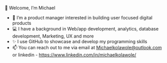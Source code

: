  👋 Welcome, I’m Michael 
- 👀 I’m a product manager interested in building user focused digital products
- 💻  I have a background in Web/app development, analytics, database development, Marketing, UX and more
- ✨ I use GitHub to showcase and develop my programming skills
- 📫 You can reach out to me via email at Michaelkolawole@outlook.com or linkedin - https://www.linkedin.com/in/michaelkolawole/

